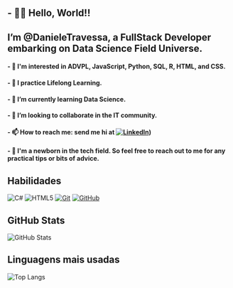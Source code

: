 ## - 👋🏽 Hello, World!!
## I’m @DanieleTravessa, a FullStack Developer embarking on Data Science Field Universe.

#### - 👀 I'm interested in ADVPL, JavaScript, Python, SQL, R, HTML, and CSS.
#### - 🔎 I practice Lifelong Learning.
#### - 🌱 I’m currently learning Data Science.
#### - 💞️ I’m looking to collaborate in the IT community.
#### - 📫 How to reach me: send me hi at [![LinkedIn](https://img.shields.io/badge/LinkedIn-0077B5?style=for-the-badge&logo=linkedin&logoColor=white)](https://linkedin.com/in/danieletravessa))
#### - 🐣 I'm a newborn in the tech field. So feel free to reach out to me for any practical tips or bits of advice.

<!---
DanieleTravessa/DanieleTravessa is a ✨ special ✨ repository because its `README.md` (this file) appears on your GitHub profile.
You can click the Preview link to take a look at your changes.
--->
<!---
![octocat-1714863745714](https://github.com/DanieleTravessa/DanieleTravessa/assets/115778081/3dc21546-4b6c-402f-8c2c-df12b5f4da12)
--->
## Habilidades
![C#](https://img.shields.io/badge/C%23-0D1117?style=for-the-badge&logo=c-sharp&logoColor=823085)
![HTML5](https://img.shields.io/badge/HTML5-E34F26?style=for-the-badge&logo=html5&logoColor=white)
[![Git](https://img.shields.io/badge/Git-000?style=for-the-badge&logo=git&logoColor=E94D5F)](https://git-scm.com/doc)
[![GitHub](https://img.shields.io/badge/GitHub-000?style=for-the-badge&logo=github&logoColor=30A3DC)](https://docs.github.com/)

<!--![Bootstrap](https://img.shields.io/badge/bootstrap-000?style=for-the-badge&logo=bootstrap&logoColor=553C7B)-->
<!--![JavaScript](https://img.shields.io/badge/JavaScript-F7DF1E?style=for-the-badge&logo=javascript&logoColor=black)-->
<!--![CSS3](https://img.shields.io/badge/CSS3-1572B6?style=for-the-badge&logo=css3&logoColor=white)-->


## GitHub Stats
![GitHub Stats](https://github-readme-stats.vercel.app/api?username=00raoni&theme=transparent&bg_color=000&border_color=30A3DC&show_icons=true&icon_color=30A3DC&title_color=E94D5F&text_color=FFF)
## Linguagens mais usadas
![Top Langs](https://github-readme-stats-git-masterrstaa-rickstaa.vercel.app/api/top-langs/?username=00raoni&layout=compact&bg_color=000&border_color=30A3DC&title_color=E94D5F&text_color=FFF)
